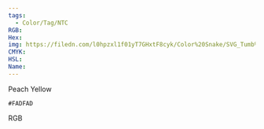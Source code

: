 ```yaml
---
tags:
  - Color/Tag/NTC
RGB:
Hex:
img: https://filedn.com/l0hpzxl1f01yT7GHxtF8cyk/Color%20Snake/SVG_Tumb%20Mass%20No%20Name/FADFAD.svg
CMYK:
HSL:
Name:
---
```

Peach Yellow
```palette
#FADFAD
```
RGB
